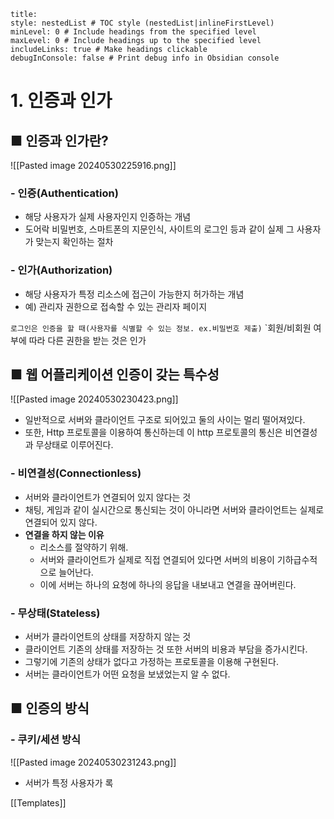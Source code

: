 ```table-of-contents
title: 
style: nestedList # TOC style (nestedList|inlineFirstLevel)
minLevel: 0 # Include headings from the specified level
maxLevel: 0 # Include headings up to the specified level
includeLinks: true # Make headings clickable
debugInConsole: false # Print debug info in Obsidian console
```

# 1. 인증과 인가
## ■ 인증과 인가란?
![[Pasted image 20240530225916.png]]
### - 인증(Authentication)
- 해당 사용자가 실제 사용자인지 인증하는 개념
- 도어락 비밀번호, 스마트폰의 지문인식, 사이트의 로그인 등과 같이 실제 그 사용자가 맞는지 확인하는 절차

### - 인가(Authorization)
- 해당 사용자가 특정 리소스에 접근이 가능한지 허가하는 개념
- 예) 관리자 권한으로 접속할 수 있는 관리자 페이지

`로그인은 인증을 할 때(사용자를 식별할 수 있는 정보. ex.비밀번호 제출)`
`회원/비회원 여부에 따라 다른 권한을 받는 것은 인가

## ■ 웹 어플리케이션 인증이 갖는 특수성
![[Pasted image 20240530230423.png]]

- 일반적으로 서버와 클라이언트 구조로 되어있고 둘의 사이는 멀리 떨어져있다.
- 또한, Http 프로토콜을 이용하여 통신하는데 이 http 프로토콜의 통신은 비연결성과 무상태로 이루어진다.

### - 비연결성(Connectionless)
- 서버와 클라이언트가 연결되어 있지 않다는 것
- 채팅, 게임과 같이 실시간으로 통신되는 것이 아니라면 서버와 클라이언트는 실제로 연결되어 있지 않다.
- **연결을 하지 않는 이유**
	- 리소스를 절약하기 위해.
	- 서버와 클라이언트가 실제로 직접 연결되어 있다면 서버의 비용이 기하급수적으로 늘어난다.
	- 이에 서버는 하나의 요청에 하나의 응답을 내보내고 연결을 끊어버린다.

### - 무상태(Stateless)
- 서버가 클라이언트의 상태를 저장하지 않는 것
- 클라이언트 기존의 상태를 저장하는 것 또한 서버의 비용과 부담을 증가시킨다.
- 그렇기에 기존의 상태가 없다고 가정하는 프로토콜을 이용해 구현된다.
- 서버는 클라이언트가 어떤 요청을 보냈었는지 알 수 없다.

## ■ 인증의 방식
### - 쿠키/세션 방식
![[Pasted image 20240530231243.png]]
- 서버가 특정 사용자가 록






[[Templates]]

